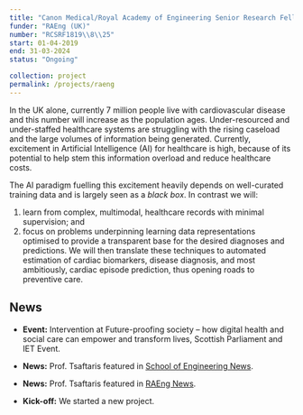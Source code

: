 ```yaml
---
title: "Canon Medical/Royal Academy of Engineering Senior Research Fellow in Healthcare AI"
funder: "RAEng (UK)"
number: "RCSRF1819\\8\\25"
start: 01-04-2019
end: 31-03-2024
status: "Ongoing"

collection: project
permalink: /projects/raeng
---
```

In the UK alone, currently 7 million people live with cardiovascular disease and
this number will increase as the population ages. Under-resourced and
under-staffed healthcare systems are struggling with the rising caseload and the
large volumes of information being generated. Currently, excitement in
Artificial Intelligence (AI) for healthcare is high, because of its potential to
help stem this information overload and reduce healthcare costs.

The AI paradigm fuelling this excitement heavily depends on well-curated
training data and is largely seen as a *black box*. In contrast we will:

1. learn from complex, multimodal, healthcare records with minimal supervision;
   and
2. focus on problems underpinning learning data representations optimised to
   provide a transparent base for the desired diagnoses and predictions. We will
   then translate these techniques to automated estimation of cardiac
   biomarkers, disease diagnosis, and most ambitiously, cardiac episode
   prediction, thus opening roads to preventive care.

## News

* **Event:** Intervention at Future-proofing society – how digital health and
  social care can empower and transform lives, Scottish Parliament and IET
  Event.

* **News:** Prof. Tsaftaris featured in [School of Engineering
 News](https://www.eng.ed.ac.uk/about/news/20190319/dr-sotirios-tsaftaris-awarded-royal-academy-engineering-senior-research).

* **News:** Prof. Tsaftaris featured in [RAEng
  News](https://www.raeng.org.uk/news/news-releases/2019/march/academy-announces-2019-research-chairs-and-senior).

* **Kick-off:** We started a new project.
